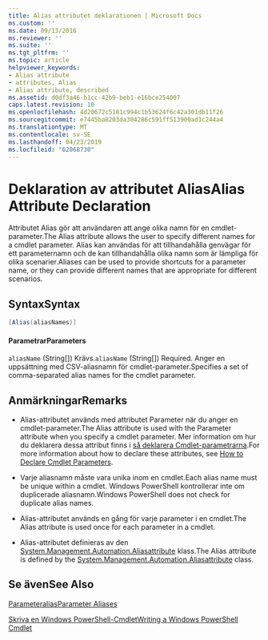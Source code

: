 ```yaml
---
title: Alias attributet deklarationen | Microsoft Docs
ms.custom: ''
ms.date: 09/13/2016
ms.reviewer: ''
ms.suite: ''
ms.tgt_pltfrm: ''
ms.topic: article
helpviewer_keywords:
- Alias attribute
- attributes, Alias
- Alias attribute, described
ms.assetid: d0df3a46-b1cc-42b9-beb1-e16bce254007
caps.latest.revision: 10
ms.openlocfilehash: 4d20672c5181c994c1b53624f6c42a301db11f26
ms.sourcegitcommit: e7445ba8203da304286c591ff513900ad1c244a4
ms.translationtype: MT
ms.contentlocale: sv-SE
ms.lasthandoff: 04/23/2019
ms.locfileid: "62068730"
---
```

# <a name="alias-attribute-declaration"></a><span data-ttu-id="021a8-102">Deklaration av attributet Alias</span><span class="sxs-lookup"><span data-stu-id="021a8-102">Alias Attribute Declaration</span></span>

<span data-ttu-id="021a8-103">Attributet Alias gör att användaren att ange olika namn för en cmdlet-parameter.</span><span class="sxs-lookup"><span data-stu-id="021a8-103">The Alias attribute allows the user to specify different names for a cmdlet parameter.</span></span> <span data-ttu-id="021a8-104">Alias kan användas för att tillhandahålla genvägar för ett parameternamn och de kan tillhandahålla olika namn som är lämpliga för olika scenarier.</span><span class="sxs-lookup"><span data-stu-id="021a8-104">Aliases can be used to provide shortcuts for a parameter name, or they can provide different names that are appropriate for different scenarios.</span></span>

## <a name="syntax"></a><span data-ttu-id="021a8-105">Syntax</span><span class="sxs-lookup"><span data-stu-id="021a8-105">Syntax</span></span>

```csharp
[Alias(aliasNames)]
```

#### <a name="parameters"></a><span data-ttu-id="021a8-106">Parametrar</span><span class="sxs-lookup"><span data-stu-id="021a8-106">Parameters</span></span>

<span data-ttu-id="021a8-107">`aliasName` (String[]) Krävs.</span><span class="sxs-lookup"><span data-stu-id="021a8-107">`aliasName` (String[]) Required.</span></span> <span data-ttu-id="021a8-108">Anger en uppsättning med CSV-aliasnamn för cmdlet-parameter.</span><span class="sxs-lookup"><span data-stu-id="021a8-108">Specifies a set of comma-separated alias names for the cmdlet parameter.</span></span>

## <a name="remarks"></a><span data-ttu-id="021a8-109">Anmärkningar</span><span class="sxs-lookup"><span data-stu-id="021a8-109">Remarks</span></span>

- <span data-ttu-id="021a8-110">Alias-attributet används med attributet Parameter när du anger en cmdlet-parameter.</span><span class="sxs-lookup"><span data-stu-id="021a8-110">The Alias attribute is used with the Parameter attribute when you specify a cmdlet parameter.</span></span> <span data-ttu-id="021a8-111">Mer information om hur du deklarera dessa attribut finns i [så deklarera Cmdlet-parametrarna](./how-to-declare-cmdlet-parameters.md).</span><span class="sxs-lookup"><span data-stu-id="021a8-111">For more information about how to declare these attributes, see [How to Declare Cmdlet Parameters](./how-to-declare-cmdlet-parameters.md).</span></span>

- <span data-ttu-id="021a8-112">Varje aliasnamn måste vara unika inom en cmdlet.</span><span class="sxs-lookup"><span data-stu-id="021a8-112">Each alias name must be unique within a cmdlet.</span></span> <span data-ttu-id="021a8-113">Windows PowerShell kontrollerar inte om duplicerade aliasnamn.</span><span class="sxs-lookup"><span data-stu-id="021a8-113">Windows PowerShell does not check for duplicate alias names.</span></span>

- <span data-ttu-id="021a8-114">Alias-attributet används en gång för varje parameter i en cmdlet.</span><span class="sxs-lookup"><span data-stu-id="021a8-114">The Alias attribute is used once for each parameter in a cmdlet.</span></span>

- <span data-ttu-id="021a8-115">Alias-attributet definieras av den [System.Management.Automation.Aliasattribute](/dotnet/api/System.Management.Automation.AliasAttribute) klass.</span><span class="sxs-lookup"><span data-stu-id="021a8-115">The Alias attribute is defined by the [System.Management.Automation.Aliasattribute](/dotnet/api/System.Management.Automation.AliasAttribute) class.</span></span>

## <a name="see-also"></a><span data-ttu-id="021a8-116">Se även</span><span class="sxs-lookup"><span data-stu-id="021a8-116">See Also</span></span>

[<span data-ttu-id="021a8-117">Parameteralias</span><span class="sxs-lookup"><span data-stu-id="021a8-117">Parameter Aliases</span></span>](./parameter-aliases.md)

[<span data-ttu-id="021a8-118">Skriva en Windows PowerShell-Cmdlet</span><span class="sxs-lookup"><span data-stu-id="021a8-118">Writing a Windows PowerShell Cmdlet</span></span>](./writing-a-windows-powershell-cmdlet.md)

